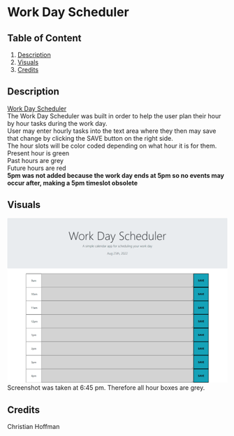 # Work Day Scheduler
## Table of Content
1. [Description](#description)
2. [Visuals](#visuals)
3. [Credits](#credits)

## Description
<a href='https://christian-hoffman.github.io/work-day-scheduler/' target='_blank'>Work Day Scheduler</a>
<br>
The Work Day Scheduler was built in order to help the user plan their hour by hour tasks during the work day. \
User may enter hourly tasks into the text area where they then may save that change by clicking the SAVE button on the right side. \
The hour slots will be color coded depending on what hour it is for them. \
Present hour is green\
Past hours are grey\
Future hours are red\
**5pm was not added because the work day ends at 5pm so no events may occur after, making a 5pm timeslot obsolete**

## Visuals
![Work Day Scheduler](./assets/images/work-scheduler-pic.png)
<br>
Screenshot was taken at 6:45 pm. Therefore all hour boxes are grey.
## Credits
Christian Hoffman